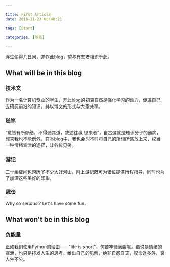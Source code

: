 ```yaml
---

title: First Article
date: 2016-11-23 00:40:21

tags: [Start]

categories: [随笔]

---
```


浮生偷得几日闲，遂作此blog，望与有志者相识于此。

<!-- more -->

## What will be in this blog

### 技术文

作为一名计算机专业的学生，开此blog的初衷自然是强化学习的动力，促进自己去研究前沿的知识，并以博文的形式与大家共享。

### 随笔

“意皆有所郁结，不得通其道，故述往事,思来者”，自古这就是知识分子的通病，想来我也不能例外。在本blog中，我也会时不时将自己的所想所感放上来，权当一种情绪宣泄的途径，让各位见笑。

### 游记

二十余载间也游历了不少大好河山，附上游记既可为诸位提供行程指导，同时也为了加深这些美好的印象。

### 趣谈

Why so serious!? Let's have some fun.

## What won't be in this blog

### 负能量

正如我们使用Python的理由——"life is short"，何苦牢骚满腹呢。虽说是情绪的宣泄，也只是抒发人生的思考，给出自己的见解，绝非自怨自艾，叹命途多舛，哀人生不公。





